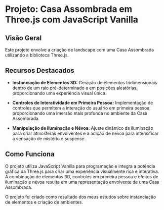 # Projeto: Casa Assombrada em Three.js com JavaScript Vanilla

## Visão Geral

Este projeto envolve a criação de landscape com uma Casa Assombrada utilizando a biblioteca Three.js.

## Recursos Destacados

- **Instanciação de Elementos 3D:** Geração de elementos tridimensionais dentro de um raio pré-determinado e em posições aleatórias, proporcionando uma experiência visual única.

- **Controles de Interatividade em Primeira Pessoa:** Implementação de controles que permitem a interação do usuário em primeira pessoa, proporcionando uma imersão mais profunda no ambiente da Casa Assombrada.

- **Manipulação de Iluminação e Névoa:** Ajuste dinâmico da iluminação para criar atmosferas envolventes e a adição de névoa para intensificar a sensação de mistério e suspense.

## Como Funciona

O projeto utiliza JavaScript Vanilla para programação e integra a potência gráfica da Three.js para criar uma experiência visualmente rica e interativa. A combinação de elementos 3D, controles em primeira pessoa e efeitos de iluminação e névoa resulta em uma representação envolvente de uma Casa Assombrada.

O projeto foi criado como resultado dos meus estudos sobre instanciação de elementos e criação de ambientes. 
